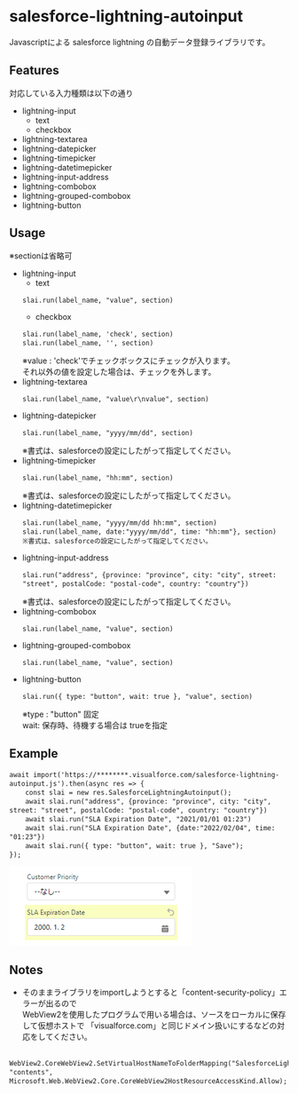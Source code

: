 # salesforce-lightning-autoinput
Javascriptによる salesforce lightning の自動データ登録ライブラリです。

## Features
対応している入力種類は以下の通り
* lightning-input
	* text
	* checkbox
* lightning-textarea
* lightning-datepicker
* lightning-timepicker
* lightning-datetimepicker
* lightning-input-address
* lightning-combobox
* lightning-grouped-combobox
* lightning-button
## Usage
※sectionは省略可

* lightning-input
	* text
	```
	slai.run(label_name, "value", section)
	```
	* checkbox
	```
	slai.run(label_name, 'check', section)
	slai.run(label_name, '', section)
	```
	※value : 'check'でチェックボックスにチェックが入ります。<br>
	それ以外の値を設定した場合は、チェックを外します。
* lightning-textarea
	```
	slai.run(label_name, "value\r\nvalue", section)
	```
* lightning-datepicker
	```
	slai.run(label_name, "yyyy/mm/dd", section)
	```
	※書式は、salesforceの設定にしたがって指定してください。
* lightning-timepicker
	```
	slai.run(label_name, "hh:mm", section)
	```
	※書式は、salesforceの設定にしたがって指定してください。
* lightning-datetimepicker
	```
	slai.run(label_name, "yyyy/mm/dd hh:mm", section)
	slai.run(label_name, date:"yyyy/mm/dd", time: "hh:mm"}, section)
	※書式は、salesforceの設定にしたがって指定してください。
	```
* lightning-input-address
	```
	slai.run("address", {province: "province", city: "city", street: "street", postalCode: "postal-code", country: "country"})
	```
	※書式は、salesforceの設定にしたがって指定してください。
* lightning-combobox
	```
	slai.run(label_name, "value", section)
	```
* lightning-grouped-combobox
	```
	slai.run(label_name, "value", section)
	```
* lightning-button
	```
	slai.run({ type: "button", wait: true }, "value", section)
	```
	※type : "button" 固定<br>
	wait: 保存時、待機する場合は trueを指定

## Example
```
await import('https://********.visualforce.com/salesforce-lightning-autoinput.js').then(async res => {
	const slai = new res.SalesforceLightningAutoinput();
	await slai.run("address", {province: "province", city: "city", street: "street", postalCode: "postal-code", country: "country"})
	await slai.run("SLA Expiration Date", "2021/01/01 01:23")
	await slai.run("SLA Expiration Date", {date:"2022/02/04", time: "01:23"})
	await slai.run({ type: "button", wait: true }, "Save");
});

```

![](image/example.png)

## Notes
* そのままライブラリをimportしようとすると「content-security-policy」エラーが出るので<br>
WebView2を使用したプログラムで用いる場合は、ソースをローカルに保存して仮想ホストで 「visualforce.com」と同じドメイン扱いにするなどの対応をしてください。
```
 WebView2.CoreWebView2.SetVirtualHostNameToFolderMapping("SalesforceLightningAutoinput.visualforce.com", "contents", Microsoft.Web.WebView2.Core.CoreWebView2HostResourceAccessKind.Allow);
```